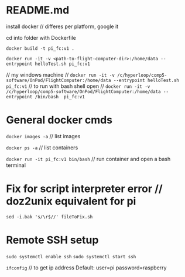 # README.md
install docker // differes per platform, google it

cd into folder with Dockerfile

`docker build -t pi_fc:v1 .` 

`docker run -it -v <path-to-flight-computer-dir>:/home/data --entrypoint helloTest.sh pi_fc:v1` 
  
// my windows machine
// `docker run -it -v /c/hyperloop/comp5-software/OnPod/FlightComputer:/home/data --entrypoint helloTest.sh  pi_fc:v1`
// to run with bash shell open
// `docker run -it -v /c/hyperloop/comp5-software/OnPod/FlightComputer:/home/data --entrypoint /bin/bash  pi_fc:v1`

# General docker cmds
`docker images -a` // list images 

`docker ps -a` // list containers 

`docker run -it pi_fc:v1 bin/bash` // run container and open a bash terminal 
  
# Fix for script interpreter error // doz2unix equivalent for pi
`sed -i.bak 's/\r$//' fileToFix.sh`

# Remote SSH setup
`sudo systemctl enable ssh`
`sudo systemctl start ssh`

`ifconfig` // to get ip address
Default: user=pi password=raspberry
